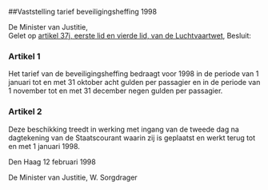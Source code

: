 <meta http-equiv='Content-Type' content='text/html; charset=utf-8' />

##Vaststelling tarief beveiligingsheffing 1998

De Minister van Justitie,  
Gelet op [artikel 37j, eerste lid en vierde lid, van de Luchtvaartwet](../../../../../../wet/luchtvaartwet/BWBR0002267/README.md),
Besluit:     

### Artikel  1  

Het tarief van de beveiligingsheffing bedraagt voor 1998 in de periode van 1 januari tot en met 31 oktober acht gulden per passagier en in de periode van 1 november tot en met 31 december negen gulden per passagier.  

### Artikel  2  

Deze beschikking treedt in werking met ingang van de tweede dag na dagtekening van de Staatscourant waarin zij is geplaatst en werkt terug tot en met 1 januari 1998. 

Den Haag 
12 februari 1998    

De 
Minister van Justitie, 
W. Sorgdrager      
